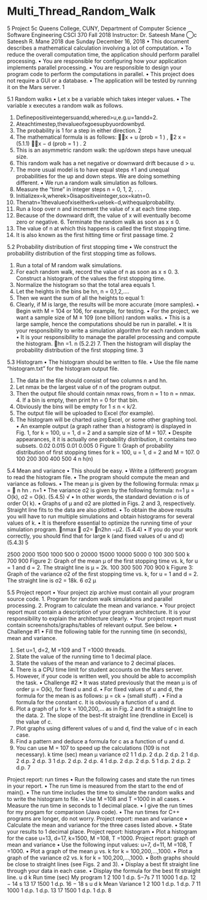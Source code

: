 # Multi_Thread_Random_Walk
5
Project 5c
Queens College, CUNY, Department of Computer Science
Software Engineering CSCI 370
Fall 2018 Instructor: Dr. Sateesh Mane
⃝c Sateesh R. Mane 2018 due Sunday December 16, 2018
• This document describes a mathematical calculation involving a lot of computation.
• To reduce the overall computation time, the application should perform parallel processing. • You are responsible for configuring how your application implements parallel processing.
• You are responsible to design your program code to perform the computations in parallel. • This project does not require a GUI or a database.
• The application will be tested by running it on the Mars server.
1

5.1 Random walks
• Let x be a variable which takes integer values.
• The variable x executes a random walk as follows.
1. Definepositiveintegersuandd,whered>u,e.g.u=1andd=2.
2. Ateachtimestep,thevalueofxgoesupbyuordownbyd.
3. The probability is 1 for a step in either direction. 2
 4. The mathematical formula is as follows:
x + u (prob = 1 ) ,
 2
x = (5.1.1)
x − d (prob = 1 ) . 2
5. This is an asymmetric random walk: the up/down steps have unequal size.
6. This random walk has a net negative or downward drift because d > u.
7. The more usual model is to have equal steps ±1 and unequal probabilities for the up and down steps. We are doing something different.
• We run a random walk simulation as follows.
1. Measure the “time” in integer steps n = 0, 1, 2, . . .
2. Initializex=k,wherek>0isapositiveinteger,sox=katn=0.
3. Thenatn=1thevalueofxiseitherk+uelsek−d,withequalprobability.
4. Run a loop over n and increment the value of x at each time step.
5. Because of the downward drift, the value of x will eventually become zero or negative. 6. Terminate the random walk as soon as x ≤ 0.
7. The value of n at which this happens is called the first stopping time.
8. It is also known as the first hitting time or first passage time.
  2

5.2 Probability distribution of first stopping time
• We construct the probability distribution of the first stopping time as follows.
1. Run a total of M random walk simulations.
2. For each random walk, record the value of n as soon as x ≤ 0. 3. Construct a histogram of the values the first stopping time.
4. Normalize the histogram so that the total area equals 1.
5. Let the heights in the bins be hn, n = 0,1,2,....
6. Then we want the sum of all the heights to equal 1:
8. Clearly, if M is large, the results will be more accurate (more samples).
• Begin with M = 104 or 106, for example, for testing.
• For the project, we want a sample size of M ≥ 109 (one billion) random walks. • This is a large sample, hence the computations should be run in parallel.
• It is your responsibility to write a simulation algorithm for each random walk.
• It is your responsibility to manage the parallel processing and compute the histogram.
􏰂hn =1. n
(5.2.2) 7. Then the histogram will display the probability distribution of the first stopping time.
3

5.3 Histogram
• The histogram should be written to file.
• Use the file name “histogram.txt” for the histogram output file.
1. The data in the file should consist of two columns n and hn.
2. Let nmax be the largest value of n of the program output.
3. Then the output file should contain nmax rows, from n = 1 to n = nmax. 4. If a bin is empty, then print hn = 0 for that bin.
5. Obviously the bins will be empty for 1 ≤ n < k/2.
6. The output file will be uploaded to Excel (for example).
7. The histogram will be charted using Excel, or some other graphing tool.
• An example output (a graph rather than a histogram) is displayed in Fig. 1, for k = 100, u = 1, d = 2 and a sample size of M = 107.
• Despite appearances, it it is actually one probability distribution, it contains two subsets. 0.02
                          0.015
0.01
0.005
0
Figure 1: Graph of probability distribution of first stopping times for k = 100, u = 1, d = 2 and M = 107.
                                                       0 100 200
300 400 500
4
n
h(n)

5.4 Mean and variance
• This should be easy.
• Write a (different) program to read the histogram file.
• The program should compute the mean and variance as follows.
• The mean μ is given by the following formula:
nmax
μ = 􏰂 n hn .
n=1
• The variance σ2 is given by the following formula:
n=1
μ = O(k), σ2 = O(k). (5.4.5) √
• In other words, the standard deviation σ is of order O( k).
• Graphs of μ and σ2 are plotted in Figs. 2 and 3, respectively.
Straight line fits to the data are also plotted.
• To obtain the above results you will have to run multiple simulations and obtain histograms
for several values of k.
• It is therefore essential to optimize the running time of your simulation program.
􏰀nmax 􏰁
σ2= 􏰂n2hn −μ2.
(5.4.4) • If you do your work correctly, you should find that for large k (and fixed values of u and d)
(5.4.3)
 5

2500
2000
1500
1000
500 0
                                  20000
15000
10000
5000
0
100 300 500
k
700 900
Figure 2: Graph of the mean μ of the first stopping time vs. k, for u = 1 and d = 2. The straight line is μ = 2k.
                                100 300
500 700 900
k
Figure 3: Graph of the variance σ2 of the first stopping time vs. k, for u = 1 and d = 2. The straight line is σ2 = 18k.
6
σ2 μ

5.5 Project report
• Your project zip archive must contain all your program source code. 1. Program for random walk simulations and parallel processing.
2. Program to calculate the mean and variance.
• Your project report must contain a description of your program architecture. It is your responsibility to explain the architecture clearly.
• Your project report must contain screenshots/graphs/tables of relevant output. See below.
• Challenge #1
• Fill the following table for the running time (in seconds), mean and variance.
1. Set u=1, d=2, M =109 and T =1000 threads.
2. State the value of the running time to 1 decimal place.
3. State the values of the mean and variance to 2 decimal places.
4. There is a CPU time limit for student accounts on the Mars server.
5. However, if your code is written well, you should be able to accomplish the task.
• Challenge #2
• It was stated previously that the mean μ is of order μ = O(k), for fixed u and d.
• For fixed values of u and d, the formula for the mean is as follows:
μ = ck + (small stuff) .
• Find a formula for the constant c. It is obviously a function of u and d.
1. Plot a graph of μ for k = 100,200,... as in Fig. 2 and fit a straight line to the data. 2. The slope of the best-fit straight line (trendline in Excel) is the value of c.
3. Plot graphs using different values of u and d, find the value of c in each case.
4. Find a pattern and deduce a formula for c as a function of u and d.
5. You can use M = 107 to speed up the calculations (109 is not necessary).
   k
time (sec)
  mean μ
 variance σ2
  1
1 d.p.
  2 d.p.
 2 d.p.
  2
1 d.p.
  2 d.p.
 2 d.p.
  3
1 d.p.
  2 d.p.
 2 d.p.
  4
1 d.p.
  2 d.p.
 2 d.p.
  5
1 d.p.
  2 d.p.
 2 d.p.
      7

Project report: run times
• Run the following cases and state the run times in your report.
• The run time is measured from the start to the end of main().
• The run time includes the time to simulate the random walks and to write the histogram to file. • Use M =108 and T =1000 in all cases.
• Measure the run time in seconds to 1 decimal place.
• I give the run times for my progam for comparison (Java code). • The run times for C++ programs are longer, do not worry.
Project report: mean and variance
• Calculate the mean and variance for the three cases listed above. • State your results to 1 decimal place.
Project report: histogram
• Plot a histogram for the case u=13, d=17, k=1500, M =108, T =1000.
Project report: graph of mean and variance
• Use the following input values: u=7, d=11, M =108, T =1000. • Plot a graph of the mean μ vs. k for k = 100,200,...,1000.
• Plot a graph of the variance σ2 vs. k for k = 100,200,...,1000.
• Both graphs should be close to straight lines (see Figs. 2 and 3).
• Display a best fit straight line through your data in each case. • Display the formula for the best fit straight line.
     u
 d
 k
Run time (sec)
  My program
  1
 2
 100
1 d.p.
  5−7s
  7
 11
 1000
1 d.p.
  12 − 14 s
  13
 17
 1500
1 d.p.
  16 − 18 s
       u
 d
 k
 Mean
 Variance
  1
 2
 100
 1 d.p.
 1 d.p.
  7
 11
 1000
 1 d.p.
 1 d.p.
  13
 17
 1500
 1 d.p.
 1 d.p.
    8
